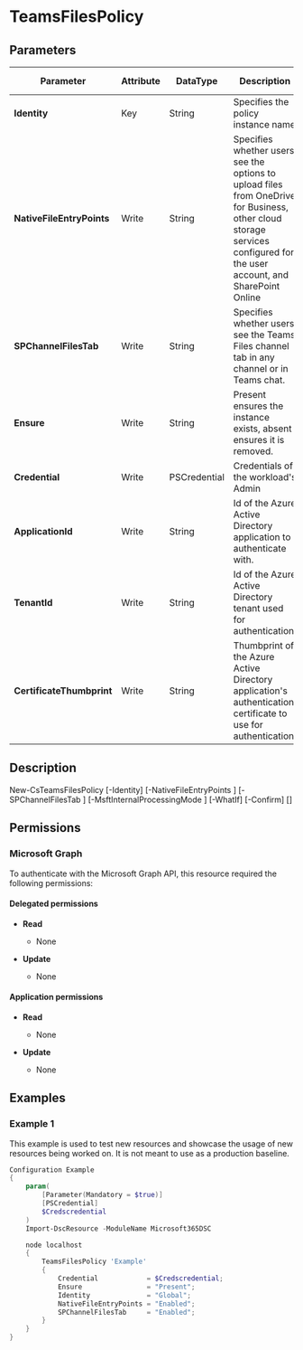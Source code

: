 ﻿# TeamsFilesPolicy

## Parameters

| Parameter | Attribute | DataType | Description | Allowed Values |
| --- | --- | --- | --- | --- |
| **Identity** | Key | String | Specifies the policy instance name | |
| **NativeFileEntryPoints** | Write | String | Specifies whether users see the options to upload files from OneDrive for Business, other cloud storage services configured for the user account, and SharePoint Online | `Enabled`, `Disabled` |
| **SPChannelFilesTab** | Write | String | Specifies whether users see the Teams Files channel tab in any channel or in Teams chat. | `Enabled`, `Disabled` |
| **Ensure** | Write | String | Present ensures the instance exists, absent ensures it is removed. | `Present`, `Absent` |
| **Credential** | Write | PSCredential | Credentials of the workload's Admin | |
| **ApplicationId** | Write | String | Id of the Azure Active Directory application to authenticate with. | |
| **TenantId** | Write | String | Id of the Azure Active Directory tenant used for authentication. | |
| **CertificateThumbprint** | Write | String | Thumbprint of the Azure Active Directory application's authentication certificate to use for authentication. | |


## Description


New-CsTeamsFilesPolicy [-Identity] <string> [-NativeFileEntryPoints <string>] [-SPChannelFilesTab <string>] [-MsftInternalProcessingMode <string>] [-WhatIf] [-Confirm] [<CommonParameters>]


## Permissions

### Microsoft Graph

To authenticate with the Microsoft Graph API, this resource required the following permissions:

#### Delegated permissions

- **Read**

    - None

- **Update**

    - None

#### Application permissions

- **Read**

    - None

- **Update**

    - None

## Examples

### Example 1

This example is used to test new resources and showcase the usage of new resources being worked on.
It is not meant to use as a production baseline.

```powershell
Configuration Example
{
    param(
        [Parameter(Mandatory = $true)]
        [PSCredential]
        $Credscredential
    )
    Import-DscResource -ModuleName Microsoft365DSC

    node localhost
    {
        TeamsFilesPolicy 'Example'
        {
            Credential            = $Credscredential;
            Ensure                = "Present";
            Identity              = "Global";
            NativeFileEntryPoints = "Enabled";
            SPChannelFilesTab     = "Enabled";
        }
    }
}
```

